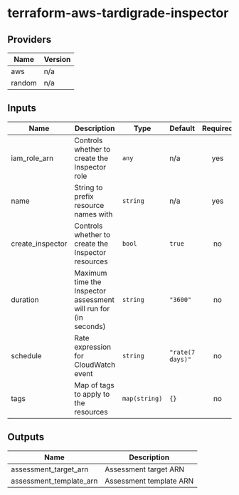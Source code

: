 # terraform-aws-tardigrade-inspector

<!-- BEGIN TFDOCS -->
## Providers

| Name | Version |
|------|---------|
| aws | n/a |
| random | n/a |

## Inputs

| Name | Description | Type | Default | Required |
|------|-------------|------|---------|:-----:|
| iam\_role\_arn | Controls whether to create the Inspector role | `any` | n/a | yes |
| name | String to prefix resource names with | `string` | n/a | yes |
| create\_inspector | Controls whether to create the Inspector resources | `bool` | `true` | no |
| duration | Maximum time the Inspector assessment will run for (in seconds) | `string` | `"3600"` | no |
| schedule | Rate expression for CloudWatch event | `string` | `"rate(7 days)"` | no |
| tags | Map of tags to apply to the resources | `map(string)` | `{}` | no |

## Outputs

| Name | Description |
|------|-------------|
| assessment\_target\_arn | Assessment target ARN |
| assessment\_template\_arn | Assessment template ARN |

<!-- END TFDOCS -->
